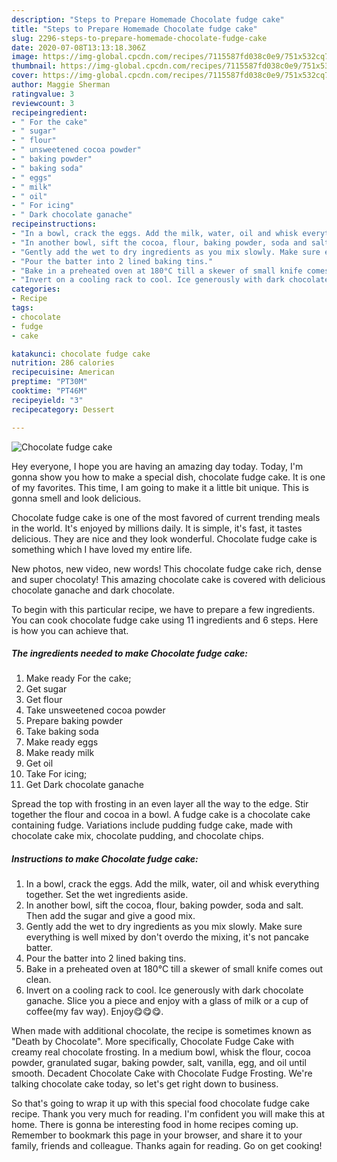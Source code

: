 ```yaml
---
description: "Steps to Prepare Homemade Chocolate fudge cake"
title: "Steps to Prepare Homemade Chocolate fudge cake"
slug: 2296-steps-to-prepare-homemade-chocolate-fudge-cake
date: 2020-07-08T13:13:18.306Z
image: https://img-global.cpcdn.com/recipes/7115587fd038c0e9/751x532cq70/chocolate-fudge-cake-recipe-main-photo.jpg
thumbnail: https://img-global.cpcdn.com/recipes/7115587fd038c0e9/751x532cq70/chocolate-fudge-cake-recipe-main-photo.jpg
cover: https://img-global.cpcdn.com/recipes/7115587fd038c0e9/751x532cq70/chocolate-fudge-cake-recipe-main-photo.jpg
author: Maggie Sherman
ratingvalue: 3
reviewcount: 3
recipeingredient:
- " For the cake"
- " sugar"
- " flour"
- " unsweetened cocoa powder"
- " baking powder"
- " baking soda"
- " eggs"
- " milk"
- " oil"
- " For icing"
- " Dark chocolate ganache"
recipeinstructions:
- "In a bowl, crack the eggs. Add the milk, water, oil and whisk everything together. Set the wet ingredients aside."
- "In another bowl, sift the cocoa, flour, baking powder, soda and salt. Then add the sugar and give a good mix."
- "Gently add the wet to dry ingredients as you mix slowly. Make sure everything is well mixed by don&#39;t overdo the mixing, it&#39;s not pancake batter."
- "Pour the batter into 2 lined baking tins."
- "Bake in a preheated oven at 180°C till a skewer of small knife comes out clean."
- "Invert on a cooling rack to cool. Ice generously with dark chocolate ganache. Slice you a piece and enjoy with a glass of milk or a cup of coffee(my fav way). Enjoy😋😋😋."
categories:
- Recipe
tags:
- chocolate
- fudge
- cake

katakunci: chocolate fudge cake 
nutrition: 286 calories
recipecuisine: American
preptime: "PT30M"
cooktime: "PT46M"
recipeyield: "3"
recipecategory: Dessert

---
```



![Chocolate fudge cake](https://img-global.cpcdn.com/recipes/7115587fd038c0e9/751x532cq70/chocolate-fudge-cake-recipe-main-photo.jpg)

Hey everyone, I hope you are having an amazing day today. Today, I'm gonna show you how to make a special dish, chocolate fudge cake. It is one of my favorites. This time, I am going to make it a little bit unique. This is gonna smell and look delicious.

Chocolate fudge cake is one of the most favored of current trending meals in the world. It's enjoyed by millions daily. It is simple, it's fast, it tastes delicious. They are nice and they look wonderful. Chocolate fudge cake is something which I have loved my entire life.

New photos, new video, new words! This chocolate fudge cake rich, dense and super chocolaty! This amazing chocolate cake is covered with delicious chocolate ganache and dark chocolate.


To begin with this particular recipe, we have to prepare a few ingredients. You can cook chocolate fudge cake using 11 ingredients and 6 steps. Here is how you can achieve that.

<!--inarticleads1-->

##### The ingredients needed to make Chocolate fudge cake:

1. Make ready  For the cake;
1. Get  sugar
1. Get  flour
1. Take  unsweetened cocoa powder
1. Prepare  baking powder
1. Take  baking soda
1. Make ready  eggs
1. Make ready  milk
1. Get  oil
1. Take  For icing;
1. Get  Dark chocolate ganache


Spread the top with frosting in an even layer all the way to the edge. Stir together the flour and cocoa in a bowl. A fudge cake is a chocolate cake containing fudge. Variations include pudding fudge cake, made with chocolate cake mix, chocolate pudding, and chocolate chips. 

<!--inarticleads2-->

##### Instructions to make Chocolate fudge cake:

1. In a bowl, crack the eggs. Add the milk, water, oil and whisk everything together. Set the wet ingredients aside.
1. In another bowl, sift the cocoa, flour, baking powder, soda and salt. Then add the sugar and give a good mix.
1. Gently add the wet to dry ingredients as you mix slowly. Make sure everything is well mixed by don&#39;t overdo the mixing, it&#39;s not pancake batter.
1. Pour the batter into 2 lined baking tins.
1. Bake in a preheated oven at 180°C till a skewer of small knife comes out clean.
1. Invert on a cooling rack to cool. Ice generously with dark chocolate ganache. Slice you a piece and enjoy with a glass of milk or a cup of coffee(my fav way). Enjoy😋😋😋.


When made with additional chocolate, the recipe is sometimes known as &#34;Death by Chocolate&#34;. More specifically, Chocolate Fudge Cake with creamy real chocolate frosting. In a medium bowl, whisk the flour, cocoa powder, granulated sugar, baking powder, salt, vanilla, egg, and oil until smooth. Decadent Chocolate Cake with Chocolate Fudge Frosting. We&#39;re talking chocolate cake today, so let&#39;s get right down to business. 

So that's going to wrap it up with this special food chocolate fudge cake recipe. Thank you very much for reading. I'm confident you will make this at home. There is gonna be interesting food in home recipes coming up. Remember to bookmark this page in your browser, and share it to your family, friends and colleague. Thanks again for reading. Go on get cooking!
